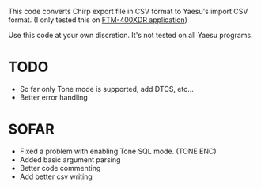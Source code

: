 This code converts Chirp export file in CSV format to Yaesu's import CSV format. (I only tested this on [FTM-400XDR application](https://www.yaesu.com/indexVS.cfm?cmd=DisplayProducts&ProdCatID=249&encProdID=227201D29C822AEFF8482F3367495319&DivisionID=65&isArchived=0))

Use this code at your own discretion. It's not tested on all Yaesu programs.

# TODO

- So far only Tone mode is supported, add DTCS, etc...
- Better error handling
 
# SOFAR

- Fixed a problem with enabling Tone SQL mode. (TONE ENC)
- Added basic argument parsing
- Better code commenting
- Add better csv writing